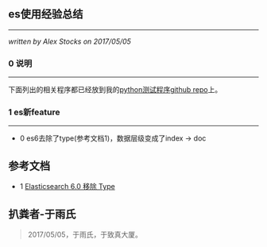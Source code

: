 ## es使用经验总结 ##
---
*written by Alex Stocks on 2017/05/05*


### 0 说明 ###
---
下面列出的相关程序都已经放到我的[python测试程序github repo](https://github.com/AlexStocks/python-practice/tree/master/mysql_redis_es_flume/es_cacher)上。

### 1 es新feature ###
---

- 0 es6去除了type(参考文档1)，数据层级变成了index -> doc
 

## 参考文档 ##

- 1 [Elasticsearch 6.0 移除 Type](https://elasticsearch.cn/article/158)

## 扒粪者-于雨氏 ##

> 2017/05/05，于雨氏，于致真大厦。

